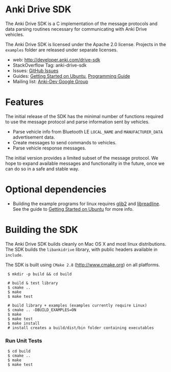 Anki Drive SDK
==============

The Anki Drive SDK is a C implementation of the message protocols and data parsing routines necessary for communicating with Anki Drive vehicles. 

The Anki Drive SDK is licensed under the Apache 2.0 license. Projects in the `examples` folder are released under separate licenses.

- web: http://developer.anki.com/drive-sdk
- StackOverflow Tag: anki-drive-sdk
- Issues: [GitHub Issues](https://github.com/anki/drive-sdk/issues)
- Guides: [Getting Started on Ubuntu][ubuntu-getting-started], [Programming Guide][]
- Mailing list: [Anki-Dev Google Group](https://groups.google.com/a/anki.com/forum/#!forum/anki-dev)

[Programming Guide]: http://developer.anki.com/drive-sdk/docs/programming-guide


Features
========

The initial release of the SDK has the minimal number of functions required to use the message protocol and parse information sent by vehicles.

* Parse vehicle info from Bluetooth LE `LOCAL_NAME` and `MANUFACTURER_DATA` advertisement data.
* Create messages to send commands to vehicles.
* Parse vehicle response messages.

The initial version provides a limited subset of the message protocol.
We hope to expand available messages and functionality in the future, once we can do so in a safe and stable way.

Optional dependencies
=====================

* Building the example programs for linux requires [glib2][] and [libreadline][].
  See the guide to [Getting Started on Ubuntu][ubuntu-getting-started] for more info.

[ubuntu-getting-started]: https://github.com/anki/drive-sdk/wiki/Getting-Started-on-Ubuntu
[glib2]: http://www.gtk.org/
[libreadline]: http://cnswww.cns.cwru.edu/php/chet/readline/rltop.html

Building the SDK
================

The Anki Drive SDK builds cleanly on Mac OS X and most linux distributions.
The SDK builds the `libankidrive` library, with public headers available in `include`.

The SDK is built using `CMake 2.8` (<http://www.cmake.org>) on all platforms.

     $ mkdir -p build && cd build

     # build & test library
     $ cmake ..
     $ make
     $ make test

     # build library + examples (examples currently require Linux)
     $ cmake .. -DBUILD_EXAMPLES=ON
     $ make
     $ make test
     $ make install
     # install creates a build/dist/bin folder containing executables


### Run Unit Tests

     $ cd build
     $ cmake ..
     $ make
     $ make test


